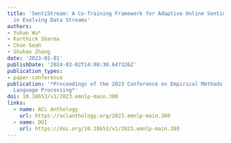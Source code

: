 ```yaml
---
title: 'SentiStream: A Co-Training Framework for Adaptive Online Sentiment Analysis
  in Evolving Data Streams'
authors:
- Yuhao Wu*
- Karthick Sharma
- Chun Seah
- Shuhao Zhang
date: '2023-01-01'
publishDate: '2024-03-02T14:08:30.647326Z'
publication_types:
- paper-conference
publication: '*Proceedings of the 2023 Conference on Empirical Methods in Natural
  Language Processing*'
doi: 10.18653/v1/2023.emnlp-main.380
links:
  - name: ACL Anthology
    url: https://aclanthology.org/2023.emnlp-main.380
  - name: DOI
    url: https://doi.org/10.18653/v1/2023.emnlp-main.380
---
```

